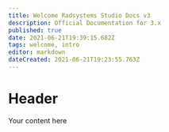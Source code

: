 ```yaml
---
title: Welcome Radsystems Studio Docs v3
description: Official Documentation for 3.x
published: true
date: 2021-06-21T19:39:15.682Z
tags: welcome, intro
editor: markdown
dateCreated: 2021-06-21T19:23:55.763Z
---
```


# Header
Your content here